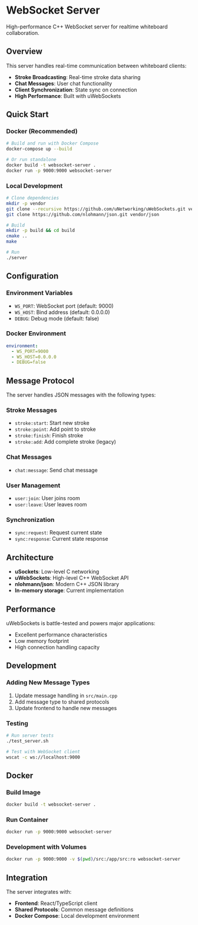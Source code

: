 # WebSocket Server

High-performance C++ WebSocket server for realtime whiteboard collaboration.

## Overview

This server handles real-time communication between whiteboard clients:
- **Stroke Broadcasting**: Real-time stroke data sharing
- **Chat Messages**: User chat functionality
- **Client Synchronization**: State sync on connection
- **High Performance**: Built with uWebSockets

## Quick Start

### Docker (Recommended)
```bash
# Build and run with Docker Compose
docker-compose up --build

# Or run standalone
docker build -t websocket-server .
docker run -p 9000:9000 websocket-server
```

### Local Development
```bash
# Clone dependencies
mkdir -p vendor
git clone --recursive https://github.com/uNetworking/uWebSockets.git vendor/uWebSockets
git clone https://github.com/nlohmann/json.git vendor/json

# Build
mkdir -p build && cd build
cmake ..
make

# Run
./server
```

## Configuration

### Environment Variables
- `WS_PORT`: WebSocket port (default: 9000)
- `WS_HOST`: Bind address (default: 0.0.0.0)
- `DEBUG`: Debug mode (default: false)

### Docker Environment
```yaml
environment:
  - WS_PORT=9000
  - WS_HOST=0.0.0.0
  - DEBUG=false
```

## Message Protocol

The server handles JSON messages with the following types:

### Stroke Messages
- `stroke:start`: Start new stroke
- `stroke:point`: Add point to stroke
- `stroke:finish`: Finish stroke
- `stroke:add`: Add complete stroke (legacy)

### Chat Messages
- `chat:message`: Send chat message

### User Management
- `user:join`: User joins room
- `user:leave`: User leaves room

### Synchronization
- `sync:request`: Request current state
- `sync:response`: Current state response

## Architecture

- **uSockets**: Low-level C networking
- **uWebSockets**: High-level C++ WebSocket API
- **nlohmann/json**: Modern C++ JSON library
- **In-memory storage**: Current implementation

## Performance

uWebSockets is battle-tested and powers major applications:
- Excellent performance characteristics
- Low memory footprint
- High connection handling capacity

## Development

### Adding New Message Types
1. Update message handling in `src/main.cpp`
2. Add message type to shared protocols
3. Update frontend to handle new messages

### Testing
```bash
# Run server tests
./test_server.sh

# Test with WebSocket client
wscat -c ws://localhost:9000
```

## Docker

### Build Image
```bash
docker build -t websocket-server .
```

### Run Container
```bash
docker run -p 9000:9000 websocket-server
```

### Development with Volumes
```bash
docker run -p 9000:9000 -v $(pwd)/src:/app/src:ro websocket-server
```

## Integration

The server integrates with:
- **Frontend**: React/TypeScript client
- **Shared Protocols**: Common message definitions
- **Docker Compose**: Local development environment
